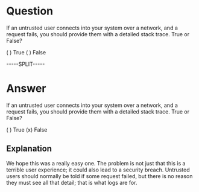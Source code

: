 # Question

If an untrusted user connects into your system over a network, and a request fails, you should provide them with a detailed stack trace. True or False?

( ) True
( ) False

-----SPLIT-----

# Answer

If an untrusted user connects into your system over a network, and a request fails, you should provide them with a detailed stack trace. True or False?

( ) True
(x) False

## Explanation

We hope this was a really easy one. The problem is not just that this is a terrible user experience; it could also lead to a security breach. Untrusted users should normally be told if some request failed, but there is no reason they must see all that detail; that is what logs are for.

